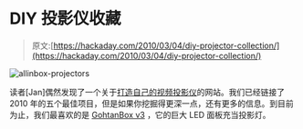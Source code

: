 # DIY 投影仪收藏

> 原文:[https://hackaday.com/2010/03/04/diy-projector-collection/](https://hackaday.com/2010/03/04/diy-projector-collection/)

![](../Images/0de6d5059505dcc95fe35a1381b50e0b.png "allinbox-projectors")

读者[Jan]偶然发现了一个关于[打造自己的视频投影仪](http://www.allinbox.com/allinbox2010.htm)的网站。我们已经链接了 2010 年的五个最佳项目，但是如果你挖掘得更深一点，还有更多的信息。到目前为止，我们最喜欢的是 [GohtanBox v3](http://www.allinbox.com/GohtanBox3/GohtanBox3.htm) ，它的巨大 LED 面板充当投影灯。
